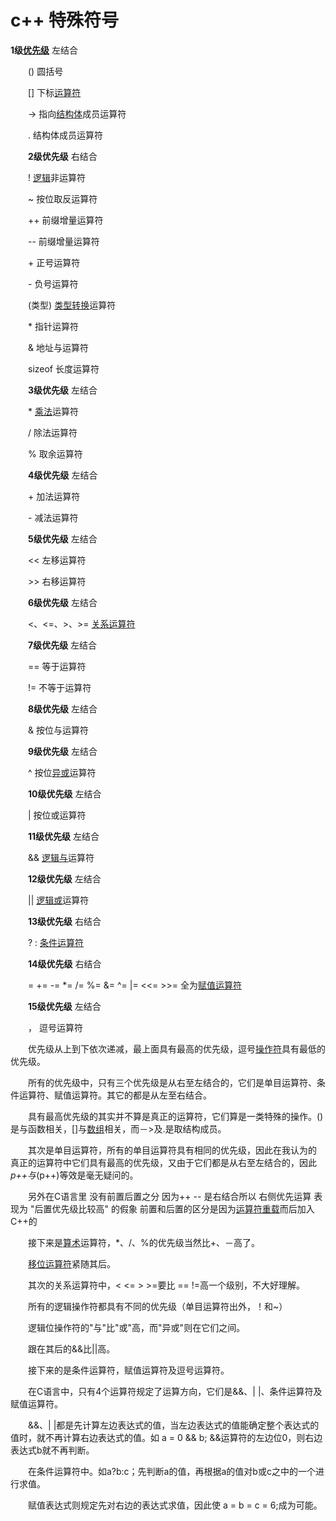 # c++ 特殊符号

**1级**[**优先级**](http://wenwen.soso.com/z/Search.e?sp=S优先级&ch=w.search.yjjlink&cid=w.search.yjjlink) 左结合

　　() 圆括号 

　　[] 下标[运算符](http://wenwen.soso.com/z/Search.e?sp=S运算符&ch=w.search.yjjlink&cid=w.search.yjjlink) 

　　-> 指向[结构体](http://wenwen.soso.com/z/Search.e?sp=S结构体&ch=w.search.yjjlink&cid=w.search.yjjlink)成员运算符 

　　. 结构体成员运算符 

　　**2级优先级** 右结合 

　　! [逻辑](http://wenwen.soso.com/z/Search.e?sp=S逻辑&ch=w.search.yjjlink&cid=w.search.yjjlink)非运算符 

　　~ 按位取反运算符 

　　++ 前缀增量运算符 

　　-- 前缀增量运算符 

　　+ 正号运算符

　　- 负号运算符 

　　(类型) [类型转换](http://wenwen.soso.com/z/Search.e?sp=S类型转换&ch=w.search.yjjlink&cid=w.search.yjjlink)运算符 

　　* 指针运算符 

　　& 地址与运算符 

　　sizeof 长度运算符 

　　**3级优先级** 左结合 

　　* [乘法](http://wenwen.soso.com/z/Search.e?sp=S乘法&ch=w.search.yjjlink&cid=w.search.yjjlink)运算符 

　　/ 除法运算符 

　　% 取余运算符 

　　**4级优先级** 左结合

　　+ 加法运算符 

　　- 减法运算符 

　　**5级优先级** 左结合 

　　<< 左移运算符 

　　>> 右移运算符 

　　**6级优先级** 左结合 

　　<、<=、>、>= [关系运算符](http://wenwen.soso.com/z/Search.e?sp=S关系运算符&ch=w.search.yjjlink&cid=w.search.yjjlink) 

　　**7级优先级** 左结合 

　　== 等于运算符 

　　!= 不等于运算符 

　　**8级优先级** 左结合 

　　& 按位与运算符 

　　**9级优先级** 左结合 

　　^ 按位[异或](http://wenwen.soso.com/z/Search.e?sp=S异或&ch=w.search.yjjlink&cid=w.search.yjjlink)运算符 

　　**10级优先级** 左结合 

　　| 按位或运算符 

　　**11级优先级** 左结合 

　　&& [逻辑与](http://wenwen.soso.com/z/Search.e?sp=S逻辑与&ch=w.search.yjjlink&cid=w.search.yjjlink)运算符 

　　**12级优先级** 左结合 

　　|| [逻辑或](http://wenwen.soso.com/z/Search.e?sp=S逻辑或&ch=w.search.yjjlink&cid=w.search.yjjlink)运算符 

　　**13级优先级** 右结合 

　　? : [条件运算符](http://wenwen.soso.com/z/Search.e?sp=S条件运算符&ch=w.search.yjjlink&cid=w.search.yjjlink) 

　　**14级优先级** 右结合 

　　= += -= *= /= %= &= ^= |= <<= >>= 全为[赋值运算符](http://wenwen.soso.com/z/Search.e?sp=S赋值运算符&ch=w.search.yjjlink&cid=w.search.yjjlink)

　　**15级优先级** 左结合 

　　， 逗号运算符 

　　优先级从上到下依次递减，最上面具有最高的优先级，逗号[操作符](http://wenwen.soso.com/z/Search.e?sp=S操作符&ch=w.search.yjjlink&cid=w.search.yjjlink)具有最低的优先级。

　　所有的优先级中，只有三个优先级是从右至左结合的，它们是单目运算符、条件运算符、赋值运算符。其它的都是从左至右结合。

　　具有最高优先级的其实并不算是真正的运算符，它们算是一类特殊的操作。()是与函数相关，[]与[数组](http://wenwen.soso.com/z/Search.e?sp=S数组&ch=w.search.yjjlink&cid=w.search.yjjlink)相关，而－>及.是取结构成员。

　　其次是单目运算符，所有的单目运算符具有相同的优先级，因此在我认为的 真正的运算符中它们具有最高的优先级，又由于它们都是从右至左结合的，因此*p++与*(p++)等效是毫无疑问的。

　　另外在C语言里 没有前置后置之分 因为++ -- 是右结合所以 右侧优先运算 表现为 "后置优先级比较高" 的假象 前置和后置的区分是因为[运算符重载](http://wenwen.soso.com/z/Search.e?sp=S运算符重载&ch=w.search.yjjlink&cid=w.search.yjjlink)而后加入C++的

　　接下来是[算术](http://wenwen.soso.com/z/Search.e?sp=S算术&ch=w.search.yjjlink&cid=w.search.yjjlink)运算符，*、/、%的优先级当然比+、－高了。

　　[移位运算符](http://wenwen.soso.com/z/Search.e?sp=S移位运算符&ch=w.search.yjjlink&cid=w.search.yjjlink)紧随其后。

　　其次的关系运算符中，< <= > >=要比 == !=高一个级别，不大好理解。

　　所有的逻辑操作符都具有不同的优先级（单目运算符出外，！和~）

　　逻辑位操作符的"与"比"或"高，而"异或"则在它们之间。

　　跟在其后的&&比||高。

　　接下来的是条件运算符，赋值运算符及逗号运算符。

　　在C语言中，只有4个运算符规定了运算方向，它们是&&、| |、条件运算符及赋值运算符。

　　&&、| |都是先计算左边表达式的值，当左边表达式的值能确定整个表达式的值时，就不再计算右边表达式的值。如 a = 0 && b; &&运算符的左边位0，则右边表达式b就不再判断。

　　在条件运算符中。如a?b:c；先判断a的值，再根据a的值对b或c之中的一个进行求值。

　　赋值表达式则规定先对右边的表达式求值，因此使 a = b = c = 6;成为可能。